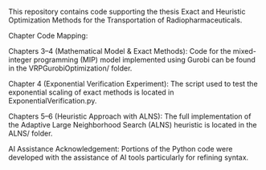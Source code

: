 This repository contains code supporting the thesis Exact and Heuristic Optimization Methods for the Transportation of Radiopharmaceuticals.

Chapter Code Mapping:

Chapters 3–4 (Mathematical Model & Exact Methods):
Code for the mixed-integer programming (MIP) model implemented using Gurobi can be found in the VRPGurobiOptimization/ folder.

Chapter 4 (Exponential Verification Experiment):
The script used to test the exponential scaling of exact methods is located in ExponentialVerification.py.

Chapters 5–6 (Heuristic Approach with ALNS):
The full implementation of the Adaptive Large Neighborhood Search (ALNS) heuristic is located in the ALNS/ folder.

AI Assistance Acknowledgement: Portions of the Python code were developed with the assistance of AI tools particularly for refining syntax.
